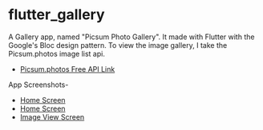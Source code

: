 # flutter_gallery

A Gallery app, named "Picsum Photo Gallery". It made with Flutter with the Google's Bloc design pattern. 
To view the image gallery, I take the Picsum.photos image list api.
- [Picsum.photos Free API Link](https://picsum.photos/v2/list)

App Screenshots-
- [Home Screen](AssetConstants.imgNotAvailable)
- [Home Screen](https://drive.google.com/file/d/1WeTzmS76Ugw3ZRJm2Mqt5HFpgNdpsGHa/view?usp=sharing)
- [Image View Screen](https://drive.google.com/file/d/1WgiN1DSrhhRYN19xg0NiizJ-VS2ynMt7/view?usp=sharing)

